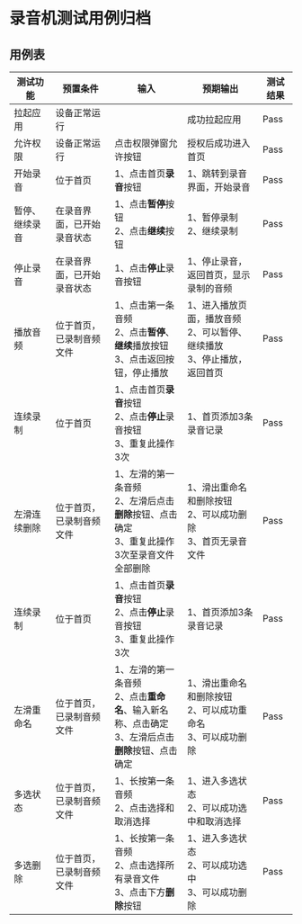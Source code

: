 # 录音机测试用例归档

## 用例表

| 测试功能    |预置条件| 输入 | 预期输出   |测试结果|
|---------|--------------------------------|----|--------|--------------------------------|
| 拉起应用    |	设备正常运行| 		 | 成功拉起应用 |Pass|
| 允许权限    | 设备正常运行 | 点击权限弹窗允许按钮 | 授权后成功进入首页 |Pass|
| 开始录音    | 位于首页 | 1、点击首页**录音**按钮 | 1、跳转到录音界面，开始录音 |Pass|
| 暂停、继续录音 | 在录音界面，已开始录音状态 | 1、点击**暂停**按钮<br>2、点击**继续**按钮 | 1、暂停录制<br/>2、继续录制 |Pass|
| 停止录音    | 在录音界面，已开始录音状态 | 1、点击**停止**录音按钮 | 1、停止录音，返回首页，显示录制的音频 |Pass|
| 播放音频    | 位于首页，已录制音频文件 | 1、点击第一条音频<br/>2、点击**暂停**、**继续**播放按钮<br/>3、点击返回按钮，停止播放 | 1、进入播放页面，播放音频<br/>2、可以暂停、继续播放<br/>3、停止播放，返回首页 |Pass|
| 连续录制    | 位于首页 | 1、点击首页**录音**按钮<br/>2、点击**停止**录音按钮<br/>3、重复此操作3次 | 1、首页添加3条录音记录 |Pass|
| 左滑连续删除  | 位于首页，已录制音频文件 | 1、左滑的第一条音频<br/>2、左滑后点击**删除**按钮、点击确定<br/>3、重复此操作3次至录音文件全部删除 | 1、滑出重命名和删除按钮<br/>2、可以成功删除<br/>3、首页无录音文件 |Pass|
| 连续录制    | 位于首页 | 1、点击首页**录音**按钮<br/>2、点击**停止**录音按钮<br/>3、重复此操作3次 | 1、首页添加3条录音记录 |Pass|
| 左滑重命名   | 位于首页，已录制音频文件 | 1、左滑的第一条音频<br/>2、点击**重命名**、输入新名称、点击确定<br/>3、左滑后点击**删除**按钮、点击确定 | 1、滑出重命名和删除按钮<br/>2、可以成功重命名<br/>3、可以成功删除 |Pass|
| 多选状态    | 位于首页，已录制音频文件 | 1、长按第一条音频<br/>2、点击选择和取消选择 | 1、进入多选状态<br/>2、可以成功选中和取消选择|Pass|
| 多选删除    | 位于首页，已录制音频文件 | 1、长按第一条音频<br/>2、点击选择所有录音文件 <br/>3、点击下方**删除**按钮 | 1、进入多选状态<br/>2、可以成功选中<br/>3、可以成功删除|Pass|